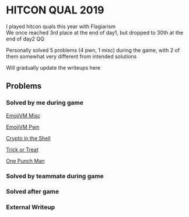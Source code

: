 # HITCON QUAL 2019

I played hitcon quals this year with Flagiarism  
We once reached 3rd place at the end of day1, but dropped to 30th at the end of day2 QQ  

Personally solved 5 problems (4 pwn, 1 misc) during the game, with 2 of them somewhat very different from intended solutions  

Will gradually update the writeups here


## Problems
### Solved by me during game
[EmojiVM Misc](https://github.com/jwang-a/CTF/tree/master/Writeups/HitconQual2019/Pwn/EmojiVM/emojivm_misc)

[EmojiVM Pwn](https://github.com/jwang-a/CTF/tree/master/Writeups/HitconQual2019/Pwn/EmojiVM/emojivm_pwn)

[Crypto in the Shell](https://github.com/jwang-a/CTF/tree/master/Writeups/HitconQual2019/Pwn/Crypto_in_the_Shell)

[Trick or Treat](https://github.com/jwang-a/CTF/tree/master/Writeups/HitconQual2019/Pwn/Trick_or_Treat)

[One Punch Man](https://github.com/jwang-a/CTF/tree/master/Writeups/HitconQual2019/Pwn/One_Punch_Man)

### Solved by teammate during game

### Solved after game

### External Writeup
